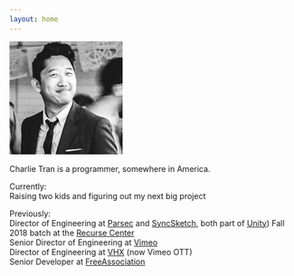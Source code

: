 ```yaml
---
layout: home
---
```


<img title="actual size" id="home-photo" src="/assets/home-photo.jpg" />

Charlie Tran is a programmer, somewhere in America.
 
Currently:  
Raising two kids and figuring out my next big project

Previously:  
Director of Engineering at [Parsec](https://parsec.app) and [SyncSketch](https://syncsketch.com/), both part of [Unity](https://unity.com))
Fall 2018 batch at the [Recurse Center](https://www.recurse.com/)  
Senior Director of Engineering at [Vimeo](https://vimeo.com)   
Director of Engineering at [VHX](https://ott.vimeo.com) (now Vimeo OTT)   
Senior Developer at [FreeAssociation](https://freeassociation.is/)  
